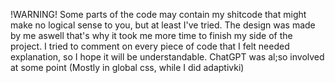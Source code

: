 !WARNING!
Some parts of the code may contain my shitcode that might make no logical sense to you, but at least I've tried.
The design was made by me aswell that's why it took me more time to finish my side of the project. 
I tried to comment on every piece of code that I felt needed explanation, so I hope it will be understandable.
ChatGPT was al;so involved at some point (Mostly in global css, while I did adaptivki)
